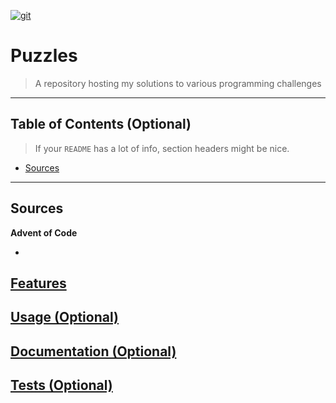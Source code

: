 
<a href="https://github.com/LanHikari22/puzzles"><img src="https://cdn.imgbin.com/23/19/21/imgbin-computer-programming-anime-programming-language-thread-animation-gril-jw4L7FsVGNQDLdePHj8cjC1wC.jpg" title="Anime Coding Puzzles" alt="git"></a>


# Puzzles

> A repository hosting my solutions to various programming challenges

---

## Table of Contents (Optional)

> If your `README` has a lot of info, section headers might be nice.

- [Sources](#sources)


---

## Sources
**Advent of Code**
- <a href="https://adventofcode.com/2019/">

## Features
## Usage (Optional)
## Documentation (Optional)
## Tests (Optional)
